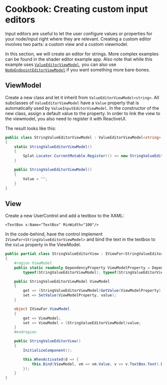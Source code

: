 # Cookbook: Creating custom input editors

Input editors are useful to let the user configure values or properties for your node/input right where they are relevant.
Creating a custom editor involves two parts: a custom view and a custom viewmodel.

In this section, we will create an editor for strings. More complex examples can be found in the shader editor example app.
Also note that while this example uses [`ValueEditorViewModel`](https://wouterdek.github.io/NodeNetwork/api/api/NodeNetwork.Toolkit.ValueNode.ValueEditorViewModel-1.html), you can also use [`NodeEndpointEditorViewModel`](https://wouterdek.github.io/NodeNetwork/api/api/NodeNetwork.ViewModels.NodeEndpointEditorViewModel.html) if you want something more bare-bones.

## ViewModel

Create a new class and let it inherit from `ValueEditorViewModel<string>`.
All subclasses of `ValueEditorViewModel` have a `Value` property that is automatically used by `ValueInputEditorViewModel`.
In the constructor of the new class, assign a default value to the property.
In order to link the view to the viewmodel, you also need to register it with ReactiveUI.

The result looks like this:
```csharp
public class StringValueEditorViewModel : ValueEditorViewModel<string>
{
    static StringValueEditorViewModel()
    {
        Splat.Locator.CurrentMutable.Register(() => new StringValueEditorView(), typeof(IViewFor<StringValueEditorViewModel>));
    }

    public StringValueEditorViewModel()
    {
        Value = "";
    }
}
```

## View

Create a new UserControl and add a textbox to the XAML:

```xaml
<TextBox x:Name="TextBox" MinWidth="100"/>
```

In the code-behind, have the control implement `IViewFor<StringValueEditorViewModel>` and bind the text in the textbox to the `Value` property in the ViewModel.

```csharp
public partial class StringValueEditorView : IViewFor<StringValueEditorViewModel>
{
    #region ViewModel
    public static readonly DependencyProperty ViewModelProperty = DependencyProperty.Register(nameof(ViewModel),
        typeof(StringValueEditorViewModel), typeof(StringValueEditorView), new PropertyMetadata(null));

    public StringValueEditorViewModel ViewModel
    {
        get => (StringValueEditorViewModel)GetValue(ViewModelProperty);
        set => SetValue(ViewModelProperty, value);
    }

    object IViewFor.ViewModel
    {
        get => ViewModel;
        set => ViewModel = (StringValueEditorViewModel)value;
    }
    #endregion

    public StringValueEditorView()
    {
        InitializeComponent();

        this.WhenActivated(d => {
            this.Bind(ViewModel, vm => vm.Value, v => v.TextBox.Text).DisposeWith(d);
        });
    }
}
```
